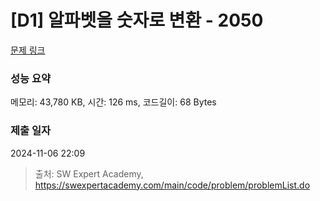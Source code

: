 # [D1] 알파벳을 숫자로 변환 - 2050 

[문제 링크](https://swexpertacademy.com/main/code/problem/problemDetail.do?contestProbId=AV5QLGxKAzQDFAUq) 

### 성능 요약

메모리: 43,780 KB, 시간: 126 ms, 코드길이: 68 Bytes

### 제출 일자

2024-11-06 22:09



> 출처: SW Expert Academy, https://swexpertacademy.com/main/code/problem/problemList.do